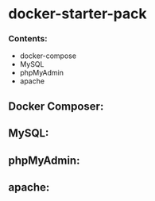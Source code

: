 # docker-starter-pack

### Contents:
- docker-compose
- MySQL
- phpMyAdmin
- apache

## Docker Composer:

## MySQL:

## phpMyAdmin:

## apache:



